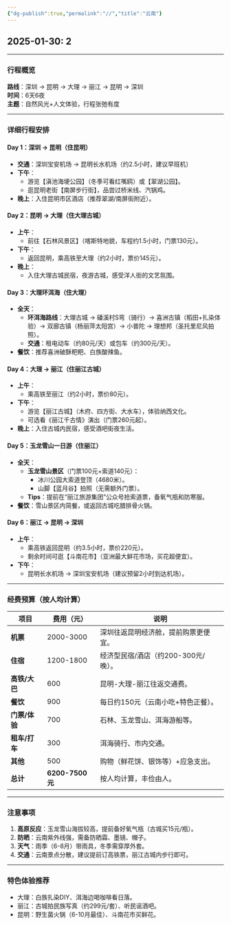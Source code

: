 ```yaml
---
{"dg-publish":true,"permalink":"//","title":"云南"}
---
```


2025-01-30: 2
---

---
### **行程概览**
**路线**：深圳 → 昆明 → 大理 → 丽江 → 昆明 → 深圳  
**时间**：6天6夜  
**主题**：自然风光+人文体验，行程张弛有度  

---
### **详细行程安排**
#### **Day 1：深圳 → 昆明（住昆明）**
- **交通**：深圳宝安机场 → 昆明长水机场（约2.5小时，建议早班机）  
- **下午**：  
  - 游览【滇池海埂公园】（冬季可看红嘴鸥）或【翠湖公园】。  
  - 逛昆明老街【南屏步行街】，品尝过桥米线、汽锅鸡。  
- **晚上**：入住昆明市区酒店（推荐翠湖/南屏街附近）。  

#### **Day 2：昆明 → 大理（住大理古城）**
- **上午**：  
  - 前往【石林风景区】（喀斯特地貌，车程约1.5小时，门票130元）。  
- **下午**：  
  - 返回昆明，乘高铁至大理（约2小时，票价145元）。  
- **晚上**：  
  - 入住大理古城民宿，夜游古城，感受洋人街的文艺氛围。  

#### **Day 3：大理环洱海（住大理）**
- **全天**：  
  - **环洱海路线**：大理古城 → 磻溪村S弯（骑行）→ 喜洲古镇（稻田+扎染体验）→ 双廊古镇（杨丽萍太阳宫）→ 小普陀 → 理想邦（圣托里尼风拍照）。  
  - **交通**：租电动车（约80元/天）或包车（约300元/天）。  
- **餐饮**：推荐喜洲破酥粑粑、白族酸辣鱼。  

#### **Day 4：大理 → 丽江（住丽江古城）**
- **上午**：  
  - 乘高铁至丽江（约2小时，票价80元）。  
- **下午**：  
  - 游览【丽江古城】（木府、四方街、大水车），体验纳西文化。  
  - 可选看《丽江千古情》演出（门票260元起）。  
- **晚上**：入住古城内民宿，感受酒吧街夜生活。  

#### **Day 5：玉龙雪山一日游（住丽江）**
- **全天**：  
  - **玉龙雪山景区**（门票100元+索道140元）：  
    - 冰川公园大索道登顶（4680米）。  
    - 山脚【蓝月谷】拍照（无需额外门票）。  
  - **Tips**：提前在“丽江旅游集团”公众号抢索道票，备氧气瓶和防寒服。  
- **餐饮**：雪山景区内简餐，或返回古城吃腊排骨火锅。  

#### **Day 6：丽江 → 昆明 → 深圳**
- **上午**：  
  - 乘高铁返回昆明（约3.5小时，票价220元）。  
  - 剩余时间可逛【斗南花市】（亚洲最大鲜花市场，买花超便宜）。  
- **下午**：  
  - 昆明长水机场 → 深圳宝安机场（建议预留2小时到达机场）。  

---
### **经费预算（按人均计算）**
| **项目**       | **费用（元）**       | **说明**                          |
|----------------|---------------------|-----------------------------------|
| **机票**       | 2000-3000          | 深圳往返昆明经济舱，提前购票更便宜。  |
| **住宿**       | 1200-1800          | 经济型民宿/酒店（约200-300元/晚）。  |
| **高铁/大巴**  | 600                 | 昆明-大理-丽江往返交通费。           |
| **餐饮**       | 900                 | 每日约150元（云南小吃+特色正餐）。    |
| **门票/体验**  | 700                 | 石林、玉龙雪山、洱海游船等。          |
| **租车/打车**  | 300                 | 洱海骑行、市内交通。                 |
| **其他**       | 500                 | 购物（鲜花饼、银饰等）+应急支出。     |
| **总计**       | **6200-7500元**    | 按人均计算，丰俭由人。               |

---
### **注意事项**
1. **高原反应**：玉龙雪山海拔较高，提前备好氧气瓶（古城买15元/瓶）。  
2. **防晒**：云南紫外线强，需备防晒霜、墨镜、帽子。  
3. **天气**：雨季（6-8月）带雨具，冬季需穿厚外套。  
4. **交通**：云南景点分散，建议提前订高铁票，丽江古城内步行即可。  

---
### **特色体验推荐**
- 大理：白族扎染DIY、洱海边喝咖啡看日落。  
- 丽江：古城拍民族写真（约299元/套）、听民谣酒吧。  
- 昆明：野生菌火锅（6-10月最佳）、斗南花市买鲜花。  
